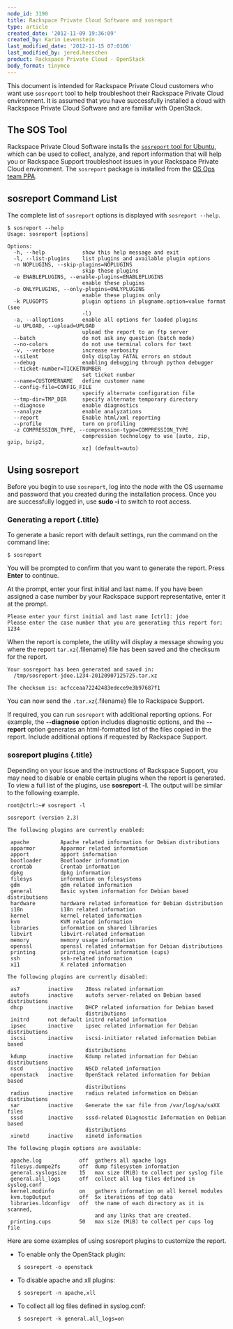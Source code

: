 ```yaml
---
node_id: 3190
title: Rackspace Private Cloud Software and sosreport
type: article
created_date: '2012-11-09 19:36:09'
created_by: Karin Levenstein
last_modified_date: '2012-11-15 07:0106'
last_modified_by: jered.heeschen
product: Rackspace Private Cloud - OpenStack
body_format: tinymce
---
```


This document is intended for Rackspace Private Cloud customers who want
use `sosreport` tool to help troubleshoot their Rackspace Private Cloud
environment. It is assumed that you have successfully installed a cloud
with Rackspace Private Cloud Software and are familiar with OpenStack.

The SOS Tool
------------

Rackspace Private Cloud Software installs the [`sosreport` tool for
Ubuntu](https://github.com/sosreport/sosreport), which can be used to
collect, analyze, and report information that will help you or Rackspace
Support troubleshoot issues in your Rackspace Private Cloud environment.
The `sosreport` package is installed from the [OS Ops team
PPA](https://launchpad.net/~osops-packaging/+archive/ppa).

sosreport Command List
----------------------

The complete list of `sosreport` options is displayed with
`sosreport --help`.

~~~~ {.screen}
$ sosreport --help
Usage: sosreport [options]

Options:
  -h, --help            show this help message and exit
  -l, --list-plugins    list plugins and available plugin options
  -n NOPLUGINS, --skip-plugins=NOPLUGINS
                        skip these plugins
  -e ENABLEPLUGINS, --enable-plugins=ENABLEPLUGINS
                        enable these plugins
  -o ONLYPLUGINS, --only-plugins=ONLYPLUGINS
                        enable these plugins only
  -k PLUGOPTS           plugin options in plugname.option=value format (see
                        -l)
  -a, --alloptions      enable all options for loaded plugins
  -u UPLOAD, --upload=UPLOAD
                        upload the report to an ftp server
  --batch               do not ask any question (batch mode)
  --no-colors           do not use terminal colors for text
  -v, --verbose         increase verbosity
  --silent              Only display FATAL errors on stdout
  --debug               enabling debugging through python debugger
  --ticket-number=TICKETNUMBER
                        set ticket number
  --name=CUSTOMERNAME   define customer name
  --config-file=CONFIG_FILE
                        specify alternate configuration file
  --tmp-dir=TMP_DIR     specify alternate temporary directory
  --diagnose            enable diagnostics
  --analyze             enable analyzations
  --report              Enable html/xml reporting
  --profile             turn on profiling
  -z COMPRESSION_TYPE, --compression-type=COMPRESSION_TYPE
                        compression technology to use [auto, zip, gzip, bzip2,
                        xz] (default=auto)
~~~~

Using sosreport
---------------

Before you begin to use `sosreport`, log into the node with the OS
username and password that you created during the installation process.
Once you are successfully logged in, use **sudo -i** to switch to root
access.

### Generating a report {.title}

To generate a basic report with default settings, run the command on the
command line:

~~~~ {.screen}
$ sosreport
~~~~

You will be prompted to confirm that you want to generate the report.
Press **Enter** to continue.

At the prompt, enter your first initial and last name. If you have been
assigned a case number by your Rackspace support representative, enter
it at the prompt.

~~~~ {.screen}
Please enter your first initial and last name [ctrl]: jdoe
Please enter the case number that you are generating this report for: 1234
~~~~

When the report is complete, the utility will display a message showing
you where the report `tar.xz`{.filename} file has been saved and the
checksum for the report.

~~~~ {.screen}
Your sosreport has been generated and saved in:
  /tmp/sosreport-jdoe.1234-20120907125725.tar.xz

The checksum is: acfcceaa72242483edece9e3b97687f1
~~~~

You can now send the `.tar.xz`{.filename} file to Rackspace Support.

If required, you can run `sosreport` with additional reporting options.
For example, the **--diagnose** option includes diagnostic options, and
the **--report** option generates an html-formatted list of the files
copied in the report. Include additional options if requested by
Rackspace Support.

### sosreport plugins {.title}

Depending on your issue and the instructions of Rackspace Support, you
may need to disable or enable certain plugins when the report is
generated. To view a full list of the plugins, use **sosreport -l**. The
output will be similar to the following example.

~~~~ {.screen}
root@ctrl:~# sosreport -l

sosreport (version 2.3)

The following plugins are currently enabled:

 apache          Apache related information for Debian distributions
 apparmor        Apparmor related information
 apport          apport information
 bootloader      Bootloader information
 crontab         Crontab information
 dpkg            dpkg information
 filesys         information on filesystems
 gdm             gdm related information
 general         Basic system information for Debian based distributions
 hardware        hardware related information for Debian distribution
 i18n            i18n related information
 kernel          kernel related information
 kvm             KVM related information
 libraries       information on shared libraries
 libvirt         libvirt-related information
 memory          memory usage information
 openssl         openssl related information for Debian distributions
 printing        printing related information (cups)
 ssh             ssh-related information
 x11             X related information

The following plugins are currently disabled:

 as7         inactive    JBoss related information
 autofs      inactive    autofs server-related on Debian based distributions
 dhcp        inactive    DHCP related information for Debian based 
                         distributions
 initrd      not default initrd related information
 ipsec       inactive    ipsec related information for Debian distributions
 iscsi       inactive    iscsi-initiator related information Debian based 
                         distributions
 kdump       inactive    Kdump related information for Debian distributions
 nscd        inactive    NSCD related information
 openstack   inactive    OpenStack related information for Debian based 
                         distributions
 radius      inactive    radius related information on Debian distributions
 sar         inactive    Generate the sar file from /var/log/sa/saXX files
 sssd        inactive    sssd-related Diagnostic Information on Debian based 
                         distributions
 xinetd      inactive    xinetd information

The following plugin options are available:

 apache.log            off  gathers all apache logs
 filesys.dumpe2fs      off  dump filesystem information
 general.syslogsize    15   max size (MiB) to collect per syslog file
 general.all_logs      off  collect all log files defined in syslog.conf
 kernel.modinfo        on   gathers information on all kernel modules
 kvm.topOutput         off  5x iterations of top data
 libraries.ldconfigv   off  the name of each directory as it is scanned, 
                            and any links that are created.
 printing.cups         50   max size (MiB) to collect per cups log file
~~~~

Here are some examples of using sosreport plugins to customize the
report.

-   To enable only the OpenStack plugin:

    ~~~~ {.screen}
    $ sosreport -o openstack
    ~~~~

-   To disable apache and xll plugins:

    ~~~~ {.screen}
    $ sosreport -n apache,xll
    ~~~~

-   To collect all log files defined in syslog.conf:

    ~~~~ {.screen}
    $ sosreport -k general.all_logs=on
    ~~~~



